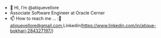 - 👋 Hi, I’m @atiquevellore
- Associate Software Engineer at Oracle Cerner
- 📫 How to reach me ... :📩atiquevellore@gmail.com,Linkedin(https://www.linkedin.com/in/atique-bokhari-284327197/)

<!---
atiquevellore/atiquevellore is a ✨ special ✨ repository because its `README.md` (this file) appears on your GitHub profile.
You can click the Preview link to take a look at your changes.
--->
